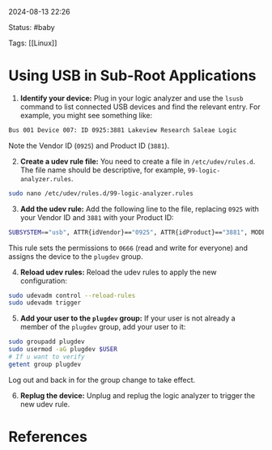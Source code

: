 
2024-08-13 22:26

Status: #baby

Tags: [[Linux]]

# Using USB in Sub-Root Applications
1. **Identify your device:**
   Plug in your logic analyzer and use the `lsusb` command to list connected USB devices and find the relevant entry. For example, you might see something like:

```sh
Bus 001 Device 007: ID 0925:3881 Lakeview Research Saleae Logic
```
   Note the Vendor ID (`0925`) and Product ID (`3881`).

2. **Create a udev rule file:**
   You need to create a file in `/etc/udev/rules.d`. The file name should be descriptive, for example, `99-logic-analyzer.rules`.

```bash
sudo nano /etc/udev/rules.d/99-logic-analyzer.rules
```

3. **Add the udev rule:**
   Add the following line to the file, replacing `0925` with your Vendor ID and `3881` with your Product ID:

```bash
SUBSYSTEM=="usb", ATTR{idVendor}=="0925", ATTR{idProduct}=="3881", MODE="0666", GROUP="plugdev"
```
   This rule sets the permissions to `0666` (read and write for everyone) and assigns the device to the `plugdev` group.

4. **Reload udev rules:**
   Reload the udev rules to apply the new configuration:

```bash
sudo udevadm control --reload-rules
sudo udevadm trigger
```

5. **Add your user to the `plugdev` group:**
   If your user is not already a member of the `plugdev` group, add your user to it:

```sh
sudo groupadd plugdev
sudo usermod -aG plugdev $USER
# If u want to verify
getent group plugdev
```
   Log out and back in for the group change to take effect.

6. **Replug the device:**
   Unplug and replug the logic analyzer to trigger the new udev rule.



# References

